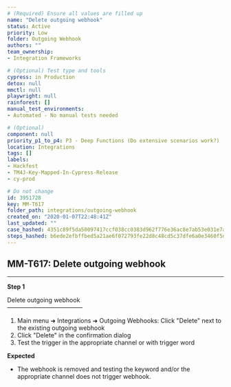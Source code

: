 ```yaml
---
# (Required) Ensure all values are filled up
name: "Delete outgoing webhook"
status: Active
priority: Low
folder: Outgoing Webhook
authors: ""
team_ownership: 
- Integration Frameworks

# (Optional) Test type and tools
cypress: in Production
detox: null
mmctl: null
playwright: null
rainforest: []
manual_test_environments: 
- Automated - No manual tests needed

# (Optional)
component: null
priority_p1_to_p4: P3 - Deep Functions (Do extensive scenarios work?)
location: Integrations
tags: []
labels: 
- Hackfest
- TM4J-Key-Mapped-In-Cypress-Release
- cy-prod

# Do not change
id: 3951728
key: MM-T617
folder_path: integrations/outgoing-webhook
created_on: "2020-01-07T22:48:41Z"
last_updated: ""
case_hashed: 4351c89f5da50097417ccf038cc0383d962f776e36ac8e7ab53e031e7a4278a73e065dee01c53a7098f558380d9b3eb4
steps_hashed: b6ede2efbffbed5a21ae6f072793fe22d8c48cd5c37dfe6a0e3460f5ddf842c5d4cb15965835997d8ba40681fd35fb88
---
```


## MM-T617: Delete outgoing webhook

---

**Step 1**

Delete outgoing webhook\
–––––––––––––––––––––––––

1. Main menu ➜ Integrations ➜ Outgoing Webhooks: Click "Delete" next to the existing outgoing webhook
2. Click "Delete" in the confirmation dialog
3. Test the trigger in the appropriate channel or with trigger word

**Expected**

- The webhook is removed and testing the keyword and/or the appropriate channel does not trigger webhook.
